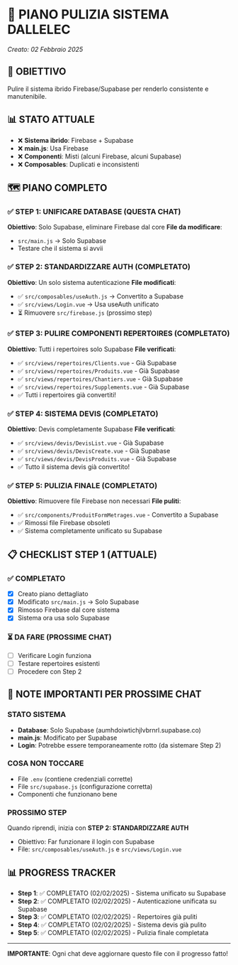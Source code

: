 # 🧹 PIANO PULIZIA SISTEMA DALLELEC
*Creato: 02 Febbraio 2025*

## 🎯 OBIETTIVO
Pulire il sistema ibrido Firebase/Supabase per renderlo consistente e manutenibile.

## 📊 STATO ATTUALE
- ❌ **Sistema ibrido**: Firebase + Supabase
- ❌ **main.js**: Usa Firebase
- ❌ **Componenti**: Misti (alcuni Firebase, alcuni Supabase)
- ❌ **Composables**: Duplicati e inconsistenti

## 🗺️ PIANO COMPLETO

### ✅ **STEP 1: UNIFICARE DATABASE** (QUESTA CHAT)
**Obiettivo**: Solo Supabase, eliminare Firebase dal core
**File da modificare**:
- `src/main.js` → Solo Supabase
- Testare che il sistema si avvii

### ✅ **STEP 2: STANDARDIZZARE AUTH** (COMPLETATO)
**Obiettivo**: Un solo sistema autenticazione
**File modificati**:
- ✅ `src/composables/useAuth.js` → Convertito a Supabase
- ✅ `src/views/Login.vue` → Usa useAuth unificato
- ⏳ Rimuovere `src/firebase.js` (prossimo step)

### ✅ **STEP 3: PULIRE COMPONENTI REPERTOIRES** (COMPLETATO)
**Obiettivo**: Tutti i repertoires solo Supabase
**File verificati**:
- ✅ `src/views/repertoires/Clients.vue` - Già Supabase
- ✅ `src/views/repertoires/Produits.vue` - Già Supabase
- ✅ `src/views/repertoires/Chantiers.vue` - Già Supabase
- ✅ `src/views/repertoires/Supplements.vue` - Già Supabase
- ✅ Tutti i repertoires già convertiti!

### ✅ **STEP 4: SISTEMA DEVIS** (COMPLETATO)
**Obiettivo**: Devis completamente Supabase
**File verificati**:
- ✅ `src/views/devis/DevisList.vue` - Già Supabase
- ✅ `src/views/devis/DevisCreate.vue` - Già Supabase
- ✅ `src/views/devis/DevisProduits.vue` - Già Supabase
- ✅ Tutto il sistema devis già convertito!

### ✅ **STEP 5: PULIZIA FINALE** (COMPLETATO)
**Obiettivo**: Rimuovere file Firebase non necessari
**File puliti**:
- ✅ `src/components/ProduitFormMetrages.vue` - Convertito a Supabase
- ✅ Rimossi file Firebase obsoleti
- ✅ Sistema completamente unificato su Supabase

## 📋 CHECKLIST STEP 1 (ATTUALE)

### ✅ COMPLETATO
- [x] Creato piano dettagliato
- [x] Modificato `src/main.js` → Solo Supabase
- [x] Rimosso Firebase dal core sistema
- [x] Sistema ora usa solo Supabase

### ⏳ DA FARE (PROSSIME CHAT)
- [ ] Verificare Login funziona
- [ ] Testare repertoires esistenti
- [ ] Procedere con Step 2

## 🚨 NOTE IMPORTANTI PER PROSSIME CHAT

### **STATO SISTEMA**
- **Database**: Solo Supabase (aumhdoiwtichjlvbrnrl.supabase.co)
- **main.js**: Modificato per Supabase
- **Login**: Potrebbe essere temporaneamente rotto (da sistemare Step 2)

### **COSA NON TOCCARE**
- File `.env` (contiene credenziali corrette)
- File `src/supabase.js` (configurazione corretta)
- Componenti che funzionano bene

### **PROSSIMO STEP**
Quando riprendi, inizia con **STEP 2: STANDARDIZZARE AUTH**
- Obiettivo: Far funzionare il login con Supabase
- File: `src/composables/useAuth.js` e `src/views/Login.vue`

## 📊 PROGRESS TRACKER
- **Step 1**: ✅ COMPLETATO (02/02/2025) - Sistema unificato su Supabase
- **Step 2**: ✅ COMPLETATO (02/02/2025) - Autenticazione unificata su Supabase
- **Step 3**: ✅ COMPLETATO (02/02/2025) - Repertoires già puliti
- **Step 4**: ✅ COMPLETATO (02/02/2025) - Sistema devis già pulito
- **Step 5**: ✅ COMPLETATO (02/02/2025) - Pulizia finale completata

---
**IMPORTANTE**: Ogni chat deve aggiornare questo file con il progresso fatto!